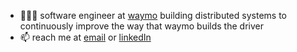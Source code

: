 - 👨🏻‍💻 software engineer at [waymo](https://waymo.com) building distributed systems to continuously improve the way that waymo builds the driver
- 📫 reach me at [email](mailto:sehoanc@gmail.com) or [linkedIn](https://www.linkedin.com/in/sehoanc/)
